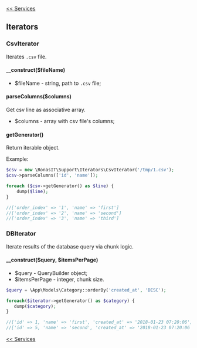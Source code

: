 [<< Services][1]

## Iterators

### CsvIterator

Iterates `.csv` file.

#### __construct($fileName)

- $fileName - string, path to `.csv` file;

#### parseColumns($columns)

Get csv line as associative array.
- $columns - array with csv file's columns;

#### getGenerator()

Return iterable object.

Example: 

```php
$csv = new \RonasIT\Support\Iterators\CsvIterator('/tmp/1.csv');
$csv->parseColumns(['id', 'name']);

foreach ($csv->getGenerator() as $line) {
    dump($line);
}

//['order_index' => '1', 'name' => 'first']
//['order_index' => '2', 'name' => 'second']
//['order_index' => '3', 'name' => 'third']
````

### DBIterator

Iterate results of the database query via chunk logic. 

#### __construct($query, $itemsPerPage)

- $query - QueryBuilder object;
- $itemsPerPage - integer, chunk size.

```php
$query = \App\Models\Category::orderBy('created_at', 'DESC');

foreach($iterator->getGenerator() as $category) {
   dump($category);
}

//['id' => 1, 'name' => 'first', 'created_at' => '2018-01-23 07:20:06']
//['id' => 5, 'name' => 'second', 'created_at' => '2018-01-23 07:20:06']
```

[<< Services][1]

[1]:services.md

